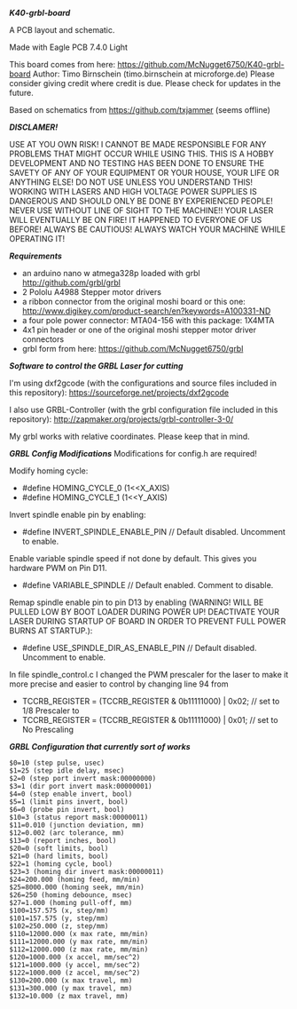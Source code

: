 _**K40-grbl-board**_

A PCB layout and schematic.

Made with Eagle PCB 7.4.0 Light

This board comes from here: https://github.com/McNugget6750/K40-grbl-board
Author: Timo Birnschein (timo.birnschein at microforge.de)
Please consider giving credit where credit is due.
Please check for updates in the future.

Based on schematics from https://github.com/txjammer (seems offline)

_**DISCLAMER!**_

USE AT YOU OWN RISK!
I CANNOT BE MADE RESPONSIBLE FOR ANY PROBLEMS THAT MIGHT OCCUR WHILE USING THIS.
THIS IS A HOBBY DEVELOPMENT AND NO TESTING HAS BEEN DONE TO ENSURE THE SAVETY OF ANY
OF YOUR EQUIPMENT OR YOUR HOUSE, YOUR LIFE OR ANYTHING ELSE! DO NOT USE UNLESS YOU UNDERSTAND
THIS! WORKING WITH LASERS AND HIGH VOLTAGE POWER SUPPLIES IS DANGEROUS AND SHOULD
ONLY BE DONE BY EXPERIENCED PEOPLE! NEVER USE WITHOUT LINE OF SIGHT TO THE MACHINE!!
YOUR LASER WILL EVENTUALLY BE ON FIRE! IT HAPPENED TO EVERYONE OF US BEFORE!
ALWAYS BE CAUTIOUS! ALWAYS WATCH YOUR MACHINE WHILE OPERATING IT!


_**Requirements**_

* an arduino nano w atmega328p loaded with grbl http://github.com/grbl/grbl
* 2 Pololu A4988 Stepper motor drivers
* a ribbon connector from the original moshi board or this one: http://www.digikey.com/product-search/en?keywords=A100331-ND
* a four pole power connector: MTA04-156 with this package: 1X4MTA
* 4x1 pin header or one of the original moshi stepper motor driver connectors
* grbl form from here: https://github.com/McNugget6750/grbl


_**Software to control the GRBL Laser for cutting**_

I'm using dxf2gcode (with the configurations and source files included in this repository): https://sourceforge.net/projects/dxf2gcode

I also use GRBL-Controller (with the grbl configuration file included in this repository): http://zapmaker.org/projects/grbl-controller-3-0/

My grbl works with relative coordinates. Please keep that in mind.


_**GRBL Config Modifications**_
Modifications for config.h are required!

Modify homing cycle:
- #define HOMING_CYCLE_0 (1<<X_AXIS)
- #define HOMING_CYCLE_1 (1<<Y_AXIS)

Invert spindle enable pin by enabling:
- #define INVERT_SPINDLE_ENABLE_PIN // Default disabled. Uncomment to enable.

Enable variable spindle speed if not done by default. This gives you hardware PWM on Pin D11.
- #define VARIABLE_SPINDLE // Default enabled. Comment to disable.

Remap spindle enable pin to pin D13 by enabling (WARNING! WILL BE PULLED LOW BY BOOT LOADER DURING POWER UP! DEACTIVATE YOUR LASER DURING STARTUP OF BOARD IN ORDER TO PREVENT FULL POWER BURNS AT STARTUP.):
- #define USE_SPINDLE_DIR_AS_ENABLE_PIN // Default disabled. Uncomment to enable.

In file spindle_control.c I changed the PWM prescaler for the laser to make it more precise and easier to control by changing line 94 from
- TCCRB_REGISTER = (TCCRB_REGISTER & 0b11111000) | 0x02; // set to 1/8 Prescaler
to
- TCCRB_REGISTER = (TCCRB_REGISTER & 0b11111000) | 0x01; // set to No Prescaling


_**GRBL Configuration that currently sort of works**_
```
$0=10 (step pulse, usec)
$1=25 (step idle delay, msec)
$2=0 (step port invert mask:00000000)
$3=1 (dir port invert mask:00000001)
$4=0 (step enable invert, bool)
$5=1 (limit pins invert, bool)
$6=0 (probe pin invert, bool)
$10=3 (status report mask:00000011)
$11=0.010 (junction deviation, mm)
$12=0.002 (arc tolerance, mm)
$13=0 (report inches, bool)
$20=0 (soft limits, bool)
$21=0 (hard limits, bool)
$22=1 (homing cycle, bool)
$23=3 (homing dir invert mask:00000011)
$24=200.000 (homing feed, mm/min)
$25=8000.000 (homing seek, mm/min)
$26=250 (homing debounce, msec)
$27=1.000 (homing pull-off, mm)
$100=157.575 (x, step/mm)
$101=157.575 (y, step/mm)
$102=250.000 (z, step/mm)
$110=12000.000 (x max rate, mm/min)
$111=12000.000 (y max rate, mm/min)
$112=12000.000 (z max rate, mm/min)
$120=1000.000 (x accel, mm/sec^2)
$121=1000.000 (y accel, mm/sec^2)
$122=1000.000 (z accel, mm/sec^2)
$130=200.000 (x max travel, mm)
$131=300.000 (y max travel, mm)
$132=10.000 (z max travel, mm)
```